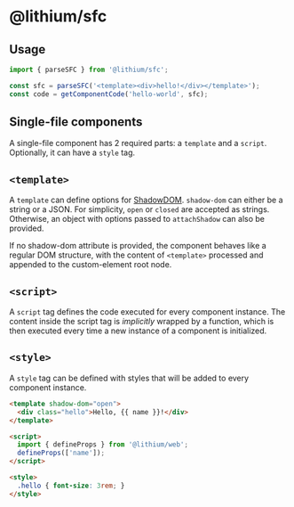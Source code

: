 # @lithium/sfc

## Usage

```js
import { parseSFC } from '@lithium/sfc';

const sfc = parseSFC('<template><div>hello!</div></template>');
const code = getComponentCode('hello-world', sfc);

```

## Single-file components

A single-file component has 2 required parts: a `template` and a `script`. Optionally, it can have a `style` tag.

## `<template>`

A `template` can define options for [ShadowDOM](https://developer.mozilla.org/en-US/docs/Web/API/Element/attachShadow).
`shadow-dom` can either be a string or a JSON. For simplicity, `open` or `closed` are accepted as strings.
Otherwise, an object with options passed to `attachShadow` can also be provided.

If no shadow-dom attribute is provided, the component behaves like a regular DOM structure, with the content of `<template>` processed
and appended to the custom-element root node.

## `<script>`

A `script` tag defines the code executed for every component instance.
The content inside the script tag is _implicitly_ wrapped by a function, which is then executed every time a new instance of a component
is initialized.

## `<style>`

A `style` tag can be defined with styles that will be added to every component instance.

```html
<template shadow-dom="open">
  <div class="hello">Hello, {{ name }}!</div>
</template>

<script>
  import { defineProps } from '@lithium/web';
  defineProps(['name']);
</script>

<style>
  .hello { font-size: 3rem; }
</style>
```
